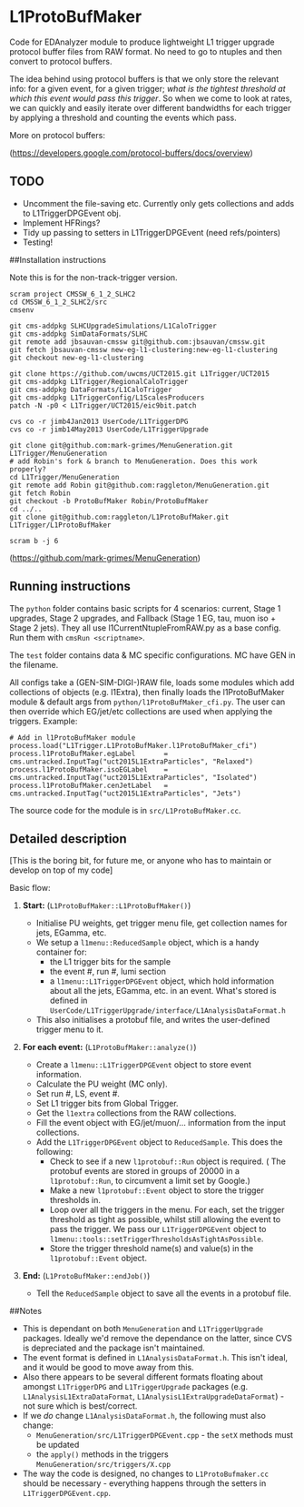 L1ProtoBufMaker
================

Code for EDAnalyzer module to produce lightweight L1 trigger upgrade protocol buffer files from RAW format. No need to go to ntuples and then convert to protocol buffers.

The idea behind using protocol buffers is that we only store the relevant info: for a given event, for a given trigger; *what is the tightest threshold at which this event would pass this trigger*. So when we come to look at rates, we can quickly and easily iterate over different bandwidths for each trigger by applying a threshold and counting the events which pass.

More on protocol buffers: 

(https://developers.google.com/protocol-buffers/docs/overview)

## TODO

- Uncomment the file-saving etc. Currently only gets collections and adds to L1TriggerDPGEvent obj.
- Implement HFRings?
- Tidy up passing to setters in L1TriggerDPGEvent (need refs/pointers)
- Testing!

##Installation instructions

Note this is for the non-track-trigger version.

```
scram project CMSSW_6_1_2_SLHC2
cd CMSSW_6_1_2_SLHC2/src
cmsenv

git cms-addpkg SLHCUpgradeSimulations/L1CaloTrigger
git cms-addpkg SimDataFormats/SLHC
git remote add jbsauvan-cmssw git@github.com:jbsauvan/cmssw.git
git fetch jbsauvan-cmssw new-eg-l1-clustering:new-eg-l1-clustering
git checkout new-eg-l1-clustering

git clone https://github.com/uwcms/UCT2015.git L1Trigger/UCT2015
git cms-addpkg L1Trigger/RegionalCaloTrigger
git cms-addpkg DataFormats/L1CaloTrigger
git cms-addpkg L1TriggerConfig/L1ScalesProducers
patch -N -p0 < L1Trigger/UCT2015/eic9bit.patch

cvs co -r jimb4Jan2013 UserCode/L1TriggerDPG
cvs co -r jimb14May2013 UserCode/L1TriggerUpgrade

git clone git@github.com:mark-grimes/MenuGeneration.git L1Trigger/MenuGeneration
# add Robin's fork & branch to MenuGeneration. Does this work properly?
cd L1Trigger/MenuGeneration
git remote add Robin git@github.com:raggleton/MenuGeneration.git
git fetch Robin
git checkout -b ProtoBufMaker Robin/ProtoBufMaker
cd ../..
git clone git@github.com:raggleton/L1ProtoBufMaker.git L1Trigger/L1ProtoBufMaker

scram b -j 6
```
(https://github.com/mark-grimes/MenuGeneration)

## Running instructions

The `python` folder contains basic scripts for 4 scenarios: current, Stage 1 upgrades, Stage 2 upgrades, and Fallback (Stage 1 EG, tau, muon iso + Stage 2 jets). They all use l1CurrentNtupleFromRAW.py as a base config. Run them with `cmsRun <scriptname>`. 

The `test` folder contains data & MC specific configurations. MC have GEN in the filename.

All configs take a (GEN-SIM-DIGI-)RAW file, loads some modules which add collections of objects (e.g. l1Extra), then finally loads the l1ProtoBufMaker module & default args from `python/l1ProtoBufMaker_cfi.py`. The user can then override which EG/jet/etc collections are used when applying the triggers. Example:

```
# Add in l1ProtoBufMaker module
process.load("L1Trigger.L1ProtoBufMaker.l1ProtoBufMaker_cfi")
process.l1ProtoBufMaker.egLabel       = cms.untracked.InputTag("uct2015L1ExtraParticles", "Relaxed")
process.l1ProtoBufMaker.isoEGLabel    = cms.untracked.InputTag("uct2015L1ExtraParticles", "Isolated")
process.l1ProtoBufMaker.cenJetLabel   = cms.untracked.InputTag("uct2015L1ExtraParticles", "Jets")
```

The source code for the module is in `src/L1ProtoBufMaker.cc`. 

## Detailed description

[This is the boring bit, for future me, or anyone who has to maintain or develop on top of my code]

Basic flow:

1. **Start:** (`L1ProtoBufMaker::L1ProtoBufMaker()`)
	- Initialise PU weights, get trigger menu file, get collection names for jets, EGamma, etc. 
	- We setup a `l1menu::ReducedSample` object, which is a handy container for: 
		- the L1 trigger bits for the sample
		- the event #, run #, lumi section
		- a `l1menu::L1TriggerDPGEvent` object, which hold information about all the jets, EGamma, etc. in an event. What's stored is defined in `UserCode/L1TriggerUpgrade/interface/L1AnalysisDataFormat.h` 
	- This also initialises a protobuf file, and writes the user-defined trigger menu to it.

2. **For each event:** (`L1ProtoBufMaker::analyze()`)
	-  Create a `l1menu::L1TriggerDPGEvent` object to store event information.
	-  Calculate the PU weight (MC only).
	-  Set run #, LS, event #.
	-  Set L1 trigger bits from Global Trigger.
	-  Get the `l1extra` collections from the RAW collections. 
	-  Fill the event object with EG/jet/muon/… information from the input collections.
	-  Add the `L1TriggerDPGEvent` object to `ReducedSample`. This does the following:
		- Check to see if a new `l1protobuf::Run` object is required. ( The protobuf events are stored in groups of 20000 in a  `l1protobuf::Run`, to circumvent a limit set by Google.)
		-  Make a new `l1protobuf::Event` object to store the trigger thresholds in.
		-  Loop over all the triggers in the menu. For each, set the trigger threshold as tight as possible, whilst still allowing the event to pass the trigger. We pass our `L1TriggerDPGEvent` object to `l1menu::tools::setTriggerThresholdsAsTightAsPossible`.
		-  Store the trigger threshold name(s) and value(s) in the `l1protobuf::Event` object.

3. **End:** (`L1ProtoBufMaker::endJob()`)
	- Tell the `ReducedSample` object to save all the events in a protobuf file.

	
##Notes

- This is dependant on both `MenuGeneration` and `L1TriggerUpgrade` packages. Ideally we'd remove the dependance on the latter, since CVS is depreciated and the package isn't maintained.
- The event format is defined in `L1AnalysisDataFormat.h`. This isn't ideal, and it would be good to move away from this. 
- Also there appears to be several different formats floating about amongst `L1TriggerDPG` and `L1TriggerUpgrade` packages (e.g. `L1AnalysisL1ExtraDataFormat`, `L1AnalysisL1ExtraUpgradeDataFormat`) - not sure which is best/correct.
- If we *do* change `L1AnalysisDataFormat.h`, the following must also change:
	- `MenuGeneration/src/L1TriggerDPGEvent.cpp` - the `setX` methods must be updated
	- the `apply()` methods in the triggers `MenuGeneration/src/triggers/X.cpp` 
- The way the code is designed, no changes to `L1ProtoBufmaker.cc` should be necessary - everything happens through the setters in `L1TriggerDPGEvent.cpp`.
